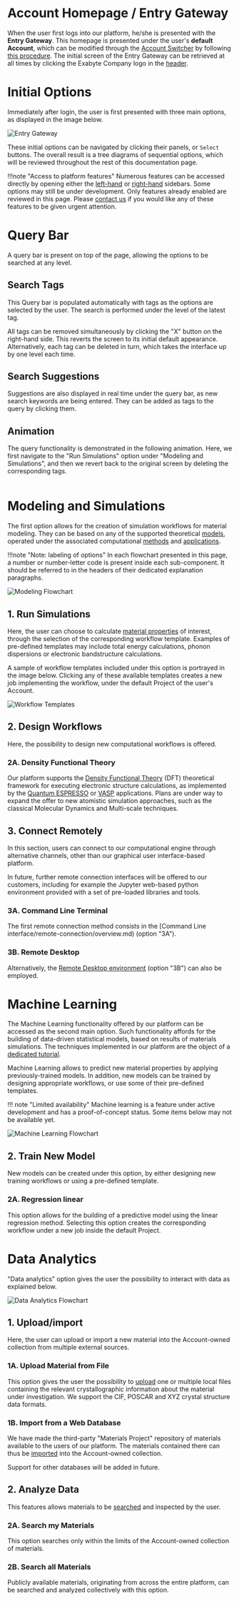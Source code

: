 # Account Homepage / Entry Gateway

When the user first logs into our platform, he/she is presented with the **Entry Gateway**. This homepage is presented under the user's **default Account**, which can be modified through the [Account Switcher](/accounts/ui/switcher.md) by following [this procedure](/entities-general/actions/set-default.md). The initial screen of the Entry Gateway can be retrieved at all times by clicking the Exabyte Company logo in the [header](../header-footer.md). 

# Initial Options

Immediately after login, the user is first presented with three main options, as displayed in the image below. 

![Entry Gateway](/images/entry-gateway.png "Entry Gateway")

These initial options can be navigated by clicking their panels, or `Select` buttons. The overall result is a tree diagrams of sequential options, which will be reviewed throughout the rest of this documentation page. 

!!!note "Access to platform features"
    Numerous features can be accessed directly by opening either the [left-hand](../left-sidebar.md) or [right-hand](../right-sidebar.md) sidebars. Some options may still be under development. Only features already enabled are reviewed in this page. Please [contact us](/ui/support.md) if you would like any of these features to be given urgent attention. 

# Query Bar

A query bar <i class="zmdi zmdi-search zmdi-hc-border"></i> is present on top of the page, allowing the options to be searched at any level. 

## Search Tags

This Query bar is populated automatically with tags as the options are selected by the user. The search is performed under the level of the latest tag.

All tags can be removed simultaneously by clicking the "X" button on the right-hand side. This reverts the screen to its initial default appearance. Alternatively, each tag can be deleted in turn, which takes the interface up by one level each time.

## Search Suggestions

Suggestions are also displayed in real time under the query bar, as new search keywords are being entered. They can be added as tags to the query by clicking them. 

## Animation

The query functionality is demonstrated in the following animation. Here, we first navigate to the "Run Simulations" option under "Modeling and Simulations", and then we revert back to the original screen by deleting the corresponding tags.

<img data-gifffer="/images/gateway-query.gif" />


# Modeling and Simulations <i class="zmdi zmdi-cloud-outline-alt"></i>

The first option allows for the creation of simulation workflows for material modeling. They can be based on any of the supported theoretical [models](/models/overview.md), operated under the associated computational [methods](/methods/overview.md) and [applications](/software/overview.md). 


!!!note "Note: labeling of options"
    In each flowchart presented in this page, a number or number-letter code is present inside each sub-component. It should be referred to in the headers of their dedicated explanation paragraphs.

![Modeling Flowchart](/images/modeling-flowchart.png "Modeling Flowchart")

## 1. Run Simulations 

Here, the user can choose to calculate [material properties](/properties/overview.md) of interest, through the selection of the corresponding workflow template. Examples of pre-defined templates may include total energy calculations, phonon dispersions or electronic bandstructure calculations. 

A sample of workflow templates included under this option is portrayed in the image below. Clicking any of these available templates creates a new job implementing the workflow, under the default Project of the user's Account.

![Workflow Templates](/images/workflow-templates.png "Workflow Templates")


## 2. Design Workflows 

Here, the possibility to design new computational workflows is offered. 

### 2A. Density Functional Theory 

Our platform supports the [Density Functional Theory](/models/dft/overview.md) (DFT) theoretical framework for executing electronic structure calculations, as implemented by the [Quantum ESPRESSO](/software/modeling/quantum-espresso.md) or [VASP](/software/modeling/vasp.md) applications. Plans are under way to expand the offer to new atomistic simulation approaches, such as the classical Molecular Dynamics and Multi-scale techniques. 

## 3. Connect Remotely 

In this section, users can connect to our computational engine through alternative channels, other than our graphical user interface-based platform. 

In future, further remote connection interfaces will be offered to our customers, including for example the Jupyter web-based python environment provided with a set of pre-loaded libraries and tools.

### 3A. Command Line Terminal 

The first remote connection method consists in the [Command Line interface/remote-connection/overview.md) (option "3A"). 

### 3B. Remote Desktop 

Alternatively, the [Remote Desktop environment](/remote-connection/remote-desktop.md) (option "3B") can also be employed. 


# Machine Learning <i class="zmdi zmdi-graduation-cap"></i>

The Machine Learning functionality offered by our platform can be accessed as the second main option. Such functionality affords for the building of data-driven statistical models, based on results of materials simulations. The techniques implemented in our platform are the object of a [dedicated tutorial](/tutorials/ml/train-ml-model.md).

Machine Learning allows to predict new material properties by applying previously-trained models. In addition, new models can be trained by designing appropriate workflows, or use some of their pre-defined templates.

!!! note "Limited availability"
    Machine learning is a feature under active development and has a proof-of-concept status. Some items below may not be available yet. 

![Machine Learning Flowchart](/images/ml-flowchart.png "Machine Learning Flowchart")

## 2. Train New Model 

New models can be created under this option, by either designing new training workflows or using a pre-defined template.

### 2A. Regression linear 

This option allows for the building of a predictive model using the linear regression method. Selecting this option creates the corresponding workflow under a new job inside the default Project. 

# Data Analytics <i class="zmdi zmdi-search"></i>

"Data analytics" option gives the user the possibility to interact with data as explained below. 

![Data Analytics Flowchart](/images/data-flowchart.png "Data Analytics Flowchart")

## 1. Upload/import 

Here, the user can upload or import a new material into the Account-owned collection from multiple external sources.

### 1A. Upload Material from File 

This option gives the user the possibility to [upload](/materials/actions/upload.md) one or multiple local files containing the relevant crystallographic information about the material under investigation. We support the CIF, POSCAR and XYZ crystal structure data formats.

### 1B. Import from a Web Database 

We have made the third-party "Materials Project" repository of materials available to the users of our platform. The materials contained there can thus be [imported](/materials/actions/import.md) into the Account-owned collection.

Support for other databases will be added in future.

## 2. Analyze Data 

This features allows materials to be [searched](/entities-general/actions/search.md) and inspected by the user. 

### 2A. Search my Materials 

This option searches only within the limits of the Account-owned collection of materials.

### 2B. Search all Materials 

Publicly available materials, originating from across the entire platform, can be searched and analyzed collectively with this option.

